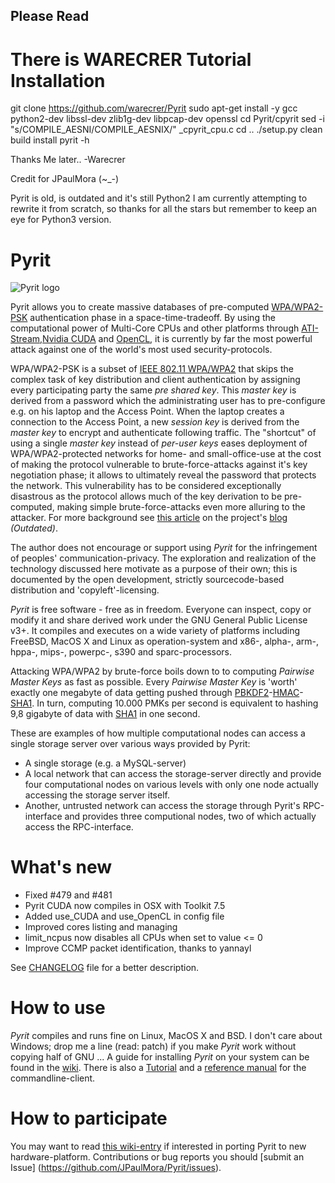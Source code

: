 ## Please Read

# There is WARECRER Tutorial Installation #

git clone https://github.com/warecrer/Pyrit
sudo apt-get install -y gcc python2-dev libssl-dev zlib1g-dev libpcap-dev openssl
cd Pyrit/cpyrit
sed -i "s/COMPILE_AESNI/COMPILE_AESNIX/" _cpyrit_cpu.c
cd ..
./setup.py clean build install
pyrit -h

Thanks Me later.. -Warecrer

Credit for JPaulMora (~_-)



Pyrit is old, is outdated and it's still Python2 I am currently attempting to rewrite it from scratch, so thanks for all the stars but remember to keep an eye for Python3 version.

# Pyrit #

![Pyrit logo](https://github.com/JPaulMora/Pyrit/blob/master/Pyrit-logo.png)


Pyrit allows you to create massive databases of pre-computed  [WPA/WPA2-PSK](https://secure.wikimedia.org/wikipedia/en/wiki/Wi-Fi_Protected_Access) authentication phase in a space-time-tradeoff. 
By using the computational power of Multi-Core CPUs and other platforms through [ATI-Stream](http://ati.amd.com/technology/streamcomputing/),[Nvidia CUDA](http://www.nvidia.com/object/cuda_home_new.html) and [OpenCL](http://www.khronos.org/opencl/), 
it is currently by far the most powerful attack against one of the world's most used security-protocols.

WPA/WPA2-PSK is a subset of [IEEE 802.11 WPA/WPA2](https://secure.wikimedia.org/wikipedia/en/wiki/Wi-Fi_Protected_Access) that skips the complex task of key distribution and client authentication by assigning every participating party the same _pre shared key_. 
This _master key_ is derived from a password which the administrating user has to pre-configure e.g. on his laptop and the Access Point. When the laptop creates a connection to the Access Point, a new _session key_ is derived from the _master key_ to encrypt and authenticate following traffic. 
The "shortcut" of using a single _master key_ instead of _per-user keys_ eases deployment of WPA/WPA2-protected networks for home- and small-office-use at the cost of making the protocol vulnerable to brute-force-attacks against it's key negotiation phase; 
it allows to ultimately reveal the password that protects the network. This vulnerability has to be considered exceptionally disastrous as the protocol allows much of the key derivation to be pre-computed, making simple brute-force-attacks even more alluring to the attacker.
For more background see [this article](http://pyrit.wordpress.com/the-twilight-of-wi-fi-protected-access/) on the project's [blog](http://pyrit.wordpress.com) *_(Outdated)_*.

The author does not encourage or support using _Pyrit_ for the infringement of peoples' communication-privacy. 
The exploration and realization of the technology discussed here motivate as a purpose of their own; this is documented by the open development, 
strictly sourcecode-based distribution and 'copyleft'-licensing.

_Pyrit_ is free software - free as in freedom. Everyone can inspect, copy or modify it and share derived work under the GNU General Public License v3+.
It compiles and executes on a wide variety of platforms including FreeBSD, MacOS X and Linux as operation-system and x86-, alpha-, arm-, hppa-, mips-, powerpc-, s390 and sparc-processors.


Attacking WPA/WPA2 by brute-force boils down to to computing _Pairwise Master Keys_ as fast as possible. 
Every _Pairwise Master Key_ is 'worth' exactly one megabyte of data getting pushed through [PBKDF2](http://en.wikipedia.org/wiki/PBKDF2)-[HMAC](http://en.wikipedia.org/wiki/Hmac)-[SHA1](http://en.wikipedia.org/wiki/SHA_hash_functions). 
In turn, computing 10.000 PMKs per second is equivalent to hashing 9,8 gigabyte of data with [SHA1](http://en.wikipedia.org/wiki/SHA_hash_functions) in one second.


These are examples of how multiple computational nodes can access a single storage server over various ways provided by Pyrit:

  * A single storage (e.g. a MySQL-server)
  * A local network that can access the storage-server directly and provide four computational nodes on various levels with only one node actually accessing the storage server itself.
  * Another, untrusted network can access the storage through Pyrit's RPC-interface and provides three computional nodes, two of which actually access the RPC-interface.

# What's new #

 * Fixed #479 and #481
 * Pyrit CUDA now compiles in OSX with Toolkit 7.5
 * Added use_CUDA and use_OpenCL in config file
 * Improved cores listing and managing
 * limit_ncpus now disables all CPUs when set to value <=  0
 * Improve CCMP packet identification, thanks to yannayl
 
See [CHANGELOG](https://github.com/JPaulMora/Pyrit/blob/master/CHANGELOG) file for a better description.
 

# How to use #

_Pyrit_ compiles and runs fine on Linux, MacOS X and BSD. I don't care about Windows; drop me a line (read: patch) if you make _Pyrit_ work without copying half of GNU ...
A guide for installing _Pyrit_ on your system can be found in the [wiki](https://github.com/JPaulMora/Pyrit/wiki). There is also a [Tutorial](https://github.com/JPaulMora/Pyrit/wiki/Usage) and a [reference manual](https://github.com/JPaulMora/Pyrit/wiki/ReferenceManual) for the commandline-client.


# How to participate #

You may want to read [this wiki-entry](https://github.com/JPaulMora/Pyrit/wiki/ExtendPyrit) if interested in porting Pyrit to new hardware-platform.
Contributions or bug reports you should [submit an Issue] (https://github.com/JPaulMora/Pyrit/issues).
